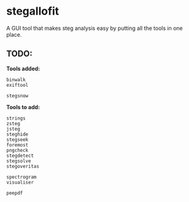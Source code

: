 # stegallofit

A GUI tool that makes steg analysis easy by putting all the tools in one place.

## TODO:

**Tools added:**

```
binwalk
exiftool

stegsnow
```

**Tools to add:**

```
strings
zsteg
jsteg
steghide
stegseek
foremost
pngcheck
stegdetect
stegsolve
stegoveritas

spectrogram
visualiser

peepdf
```